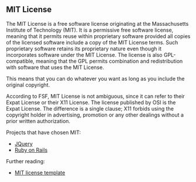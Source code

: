 MIT License
-----------

The MIT License is a free software license originating at the Massachusetts Institute of Technology (MIT). It is a permissive free software license, meaning that it permits reuse within proprietary software provided all copies of the licensed software include a copy of the MIT License terms. Such proprietary software retains its proprietary nature even though it incorporates software under the MIT License. The license is also GPL-compatible, meaning that the GPL permits combination and redistribution with software that uses the MIT License.

This means that you can do whatever you want as long as you include the original copyright.

According to FSF, MIT License is not ambiguous, since it can refer to their Expat License or their X11 License. The license published by OSI is the Expat License. The difference is a single clause; X11 forbids using the copyright holder in advertising, promotion or any other dealings without a prior written authorization.

Projects that have chosen MIT:

* [JQuery](https://jquery.org/license/ "JQuery")
* [Ruby on Rails](http://rubyonrails.org/ "Ruby on Rails")

Further reading:

* [MIT license template](http://opensource.org/licenses/MIT "MIT license")